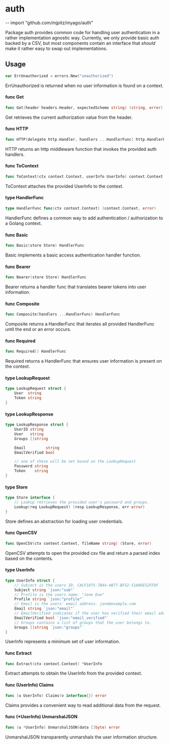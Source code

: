 # auth
--
    import "github.com/mjpitz/myago/auth"

Package auth provides common code for handling user authentication in a rather
implementation agnostic way. Currently, we only provide basic auth backed by a
CSV, but most components contain an interface that _should_ make it rather easy
to swap out implementations.

## Usage

```go
var ErrUnauthorized = errors.New("unauthorized")
```
ErrUnauthorized is returned when no user information is found on a context.

#### func  Get

```go
func Get(header headers.Header, expectedScheme string) (string, error)
```
Get retrieves the current authorization value from the header.

#### func  HTTP

```go
func HTTP(delegate http.Handler, handlers ...HandlerFunc) http.HandlerFunc
```
HTTP returns an http middleware function that invokes the provided auth
handlers.

#### func  ToContext

```go
func ToContext(ctx context.Context, userInfo UserInfo) context.Context
```
ToContext attaches the provided UserInfo to the context.

#### type HandlerFunc

```go
type HandlerFunc func(ctx context.Context) (context.Context, error)
```

HandlerFunc defines a common way to add authentication / authorization to a
Golang context.

#### func  Basic

```go
func Basic(store Store) HandlerFunc
```
Basic implements a basic access authentication handler function.

#### func  Bearer

```go
func Bearer(store Store) HandlerFunc
```
Bearer returns a handler func that translates bearer tokens into user
information.

#### func  Composite

```go
func Composite(handlers ...HandlerFunc) HandlerFunc
```
Composite returns a HandlerFunc that iterates all provided HandlerFunc until the
end or an error occurs.

#### func  Required

```go
func Required() HandlerFunc
```
Required returns a HandlerFunc that ensures user information is present on the
context.

#### type LookupRequest

```go
type LookupRequest struct {
	User  string
	Token string
}
```


#### type LookupResponse

```go
type LookupResponse struct {
	UserID string
	User   string
	Groups []string

	Email         string
	EmailVerified bool

	// one of these will be set based on the LookupRequest
	Password string
	Token    string
}
```


#### type Store

```go
type Store interface {
	// Lookup retrieves the provided user's password and groups.
	Lookup(req LookupRequest) (resp LookupResponse, err error)
}
```

Store defines an abstraction for loading user credentials.

#### func  OpenCSV

```go
func OpenCSV(ctx context.Context, fileName string) (Store, error)
```
OpenCSV attempts to open the provided csv file and return a parsed index based
on the contents.

#### type UserInfo

```go
type UserInfo struct {
	// Subject is the users ID. CACF1875-7B44-4B77-BF52-51A06E52FFDF
	Subject string `json:"sub"`
	// Profile is the users name. "Jane Doe"
	Profile string `json:"profile"`
	// Email is the users' email address. jane@example.com
	Email string `json:"email"`
	// EmailVerified indicates if the user has verified their email address.
	EmailVerified bool `json:"email_verified"`
	// Groups contains a list of groups that the user belongs to.
	Groups []string `json:"groups"`
}
```

UserInfo represents a minimum set of user information.

#### func  Extract

```go
func Extract(ctx context.Context) *UserInfo
```
Extract attempts to obtain the UserInfo from the provided context.

#### func (UserInfo) Claims

```go
func (u UserInfo) Claims(v interface{}) error
```
Claims provides a convenient way to read additional data from the request.

#### func (*UserInfo) UnmarshalJSON

```go
func (u *UserInfo) UnmarshalJSON(data []byte) error
```
UnmarshalJSON transparently unmarshals the user information structure.
